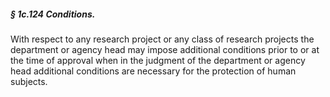 ##### § 1c.124 Conditions. #####

With respect to any research project or any class of research projects the department or agency head may impose additional conditions prior to or at the time of approval when in the judgment of the department or agency head additional conditions are necessary for the protection of human subjects.